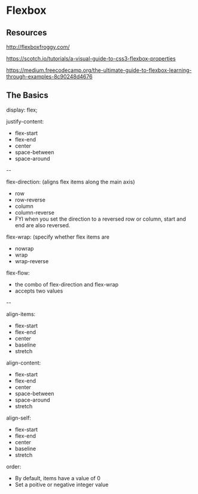 # Flexbox

## Resources

http://flexboxfroggy.com/

https://scotch.io/tutorials/a-visual-guide-to-css3-flexbox-properties

https://medium.freecodecamp.org/the-ultimate-guide-to-flexbox-learning-through-examples-8c90248d4676

## The Basics

display: flex;

justify-content: 
- flex-start
- flex-end
- center
- space-between
- space-around

--

flex-direction: (aligns flex items along the main axis)
- row
- row-reverse
- column
- column-reverse
- FYI when you set the direction to a reversed row or column, start and end are also reversed.

flex-wrap: (specify whether flex items are 
- nowrap
- wrap
- wrap-reverse

flex-flow:
- the combo of flex-direction and flex-wrap
- accepts two values

--

align-items:
- flex-start
- flex-end
- center
- baseline
- stretch

align-content:
- flex-start
- flex-end
- center
- space-between
- space-around
- stretch

align-self:
- flex-start
- flex-end
- center
- baseline
- stretch

order:
- By default, items have a value of 0
- Set a poitive or negative integer value
